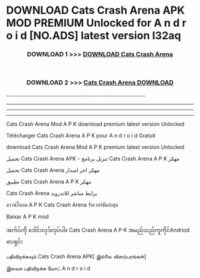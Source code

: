# DOWNLOAD Cats Crash Arena  APK MOD PREMIUM Unlocked for A n d r o i d [NO.ADS] latest version l32aq 



<div align="center">

<h3>DOWNLOAD 1 >>> <a href="https://getmod2.web.app/?judul=Cats Crash Arena ">DOWNLOAD Cats Crash Arena </a></h3><br>

<h3>DOWNLOAD 2 >>> <a href="https://getmod2.web.app/?judul=Cats Crash Arena ">Cats Crash Arena  DOWNLOAD </a></h3>

</div>
----------------------------------------------------------

----------------------------------------------------------

----------------------------------------------------------

----------------------------------------------------------

Cats Crash Arena  Mod A P K download premium latest version Unlocked

Télécharger Cats Crash Arena  A P K pour A n d r o i d Gratuit

download Cats Crash Arena  Mod A P K premium latest version Unlocked

تحميل Cats Crash Arena  APK - تنزيل برنامج Cats Crash Arena  A P K مهكر

تحميل Cats Crash Arena  مهكر اخر اصدار

تطبيق Cats Crash Arena  A P K مهكر

Cats Crash Arena  برابط مباشر للاندرويد

ดาวน์โหลด A P K Cats Crash Arena  รับเวอร์ชันล่าสุด

Baixar A P K mod

အက်ပ်ကို ဒေါင်းလုဒ်လုပ်ပါ။ Cats Crash Arena  A P K အမည်သည်ကူကိုင်Andriod ဗားရှင်း

பதிவிறக்கவும் Cats Crash Arena  APK[ இல்லை விளம்பரங்கள்] 
 
இலவச பதிவிறக்க மோட் A n d r o i d




